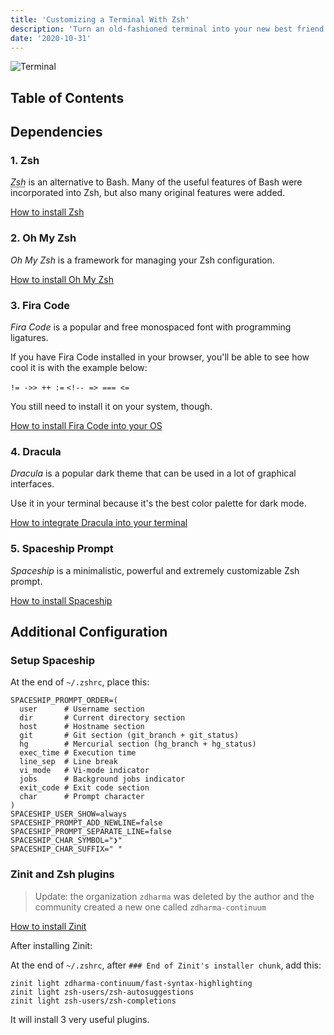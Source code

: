 ```yaml
---
title: 'Customizing a Terminal With Zsh'
description: 'Turn an old-fashioned terminal into your new best friend.'
date: '2020-10-31'
---
```


![Terminal](/images/customizing-terminal-with-zsh/terminal.png)

## Table of Contents

## Dependencies

### 1. Zsh

<dfn><abbr title="Z shell">Zsh</abbr></dfn> is an alternative to Bash.
Many of the useful features of Bash were incorporated into Zsh, but also many original features were added.

[How to install Zsh](https://github.com/ohmyzsh/ohmyzsh/wiki/Installing-ZSH)

### 2. Oh My Zsh

<dfn>Oh My Zsh</dfn> is a framework for managing your Zsh configuration.

[How to install Oh My Zsh](https://github.com/ohmyzsh/ohmyzsh)

### 3. Fira Code

<dfn>Fira Code</dfn> is a popular and free monospaced font with programming ligatures.

If you have Fira Code installed in your browser, you'll be able to see how cool it is with the example below:

`!= ->> ++ :=`
`<!-- => === <=`

You still need to install it on your system, though.

[How to install Fira Code into your OS](https://github.com/tonsky/FiraCode/releases)

### 4. Dracula

<dfn>Dracula</dfn> is a popular dark theme that can be used in a lot of graphical interfaces.

Use it in your terminal because it's the best color palette for dark mode.

[How to integrate Dracula into your terminal](https://draculatheme.com)

### 5. Spaceship Prompt

<dfn>Spaceship</dfn> is a minimalistic, powerful and extremely customizable Zsh prompt.

[How to install Spaceship](https://github.com/denysdovhan/spaceship-prompt)

## Additional Configuration

### Setup Spaceship

At the end of `~/.zshrc`, place this:

```bash[class="line-numbers"]
SPACESHIP_PROMPT_ORDER=(
  user      # Username section
  dir       # Current directory section
  host      # Hostname section
  git       # Git section (git_branch + git_status)
  hg        # Mercurial section (hg_branch + hg_status)
  exec_time # Execution time
  line_sep  # Line break
  vi_mode   # Vi-mode indicator
  jobs      # Background jobs indicator
  exit_code # Exit code section
  char      # Prompt character
)
SPACESHIP_USER_SHOW=always
SPACESHIP_PROMPT_ADD_NEWLINE=false
SPACESHIP_PROMPT_SEPARATE_LINE=false
SPACESHIP_CHAR_SYMBOL="❯"
SPACESHIP_CHAR_SUFFIX=" "
```

### Zinit and Zsh plugins

> Update: the organization `zdharma` was deleted by the author and the community created a new one called `zdharma-continuum`

[How to install Zinit](https://github.com/zdharma-continuum/zinit)

After installing Zinit:

At the end of `~/.zshrc`, after `### End of Zinit's installer chunk`, add this:

```bash[class="line-numbers"]
zinit light zdharma-continuum/fast-syntax-highlighting
zinit light zsh-users/zsh-autosuggestions
zinit light zsh-users/zsh-completions
```

It will install 3 very useful plugins.
